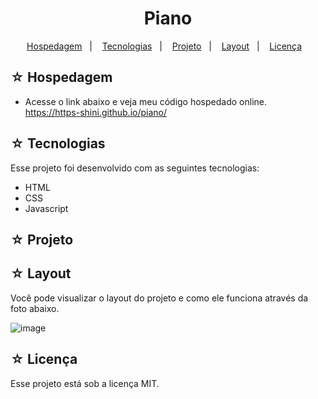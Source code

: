 <h1 align="center">Piano</h1>

<p align="center">
  <a href="#-hospedagem">Hospedagem</a>&nbsp;&nbsp;&nbsp;|&nbsp;&nbsp;&nbsp;
  <a href="#-tecnologias">Tecnologias</a>&nbsp;&nbsp;&nbsp;|&nbsp;&nbsp;&nbsp;
  <a href="#-projeto">Projeto</a>&nbsp;&nbsp;&nbsp;|&nbsp;&nbsp;&nbsp;
  <a href="#-layout">Layout</a>&nbsp;&nbsp;&nbsp;|&nbsp;&nbsp;&nbsp;
  <a href="#-licença">Licença</a>&nbsp;&nbsp;&nbsp;
</p>

## ☆ Hospedagem

- Acesse o link abaixo e veja meu código hospedado online.<br>
https://https-shini.github.io/piano/

## ☆ Tecnologias

Esse projeto foi desenvolvido com as seguintes tecnologias:
- HTML
- CSS
- Javascript

## ☆ Projeto

## ☆ Layout

Você pode visualizar o layout do projeto e como ele funciona através da foto abaixo.<br>

![image](https://user-images.githubusercontent.com/100307080/229269099-16e39bbd-d10f-4040-85bf-7f459247ecc2.png)

## ☆ Licença

Esse projeto está sob a licença MIT.
